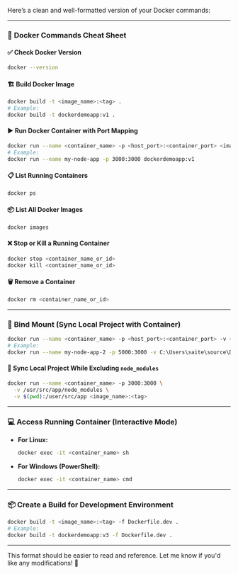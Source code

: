 Here’s a clean and well-formatted version of your Docker commands:

---

### 🚀 **Docker Commands Cheat Sheet**

#### ✅ **Check Docker Version**  
```bash
docker --version
```

#### 🏗️ **Build Docker Image**  
```bash
docker build -t <image_name>:<tag> .
# Example:
docker build -t dockerdemoapp:v1 .
```

#### ▶️ **Run Docker Container with Port Mapping**  
```bash
docker run --name <container_name> -p <host_port>:<container_port> <image_name>:<tag>
# Example:
docker run --name my-node-app -p 3000:3000 dockerdemoapp:v1
```

#### 📋 **List Running Containers**  
```bash
docker ps
```

#### 📦 **List All Docker Images**  
```bash
docker images
```

#### ❌ **Stop or Kill a Running Container**  
```bash
docker stop <container_name_or_id>
docker kill <container_name_or_id>
```

#### 🗑️ **Remove a Container**  
```bash
docker rm <container_name_or_id>
```

---

### 🔗 **Bind Mount (Sync Local Project with Container)**  
```bash
docker run --name <container_name> -p <host_port>:<container_port> -v <local_path>:<container_path> <image_name>:<tag>
# Example:
docker run --name my-node-app-2 -p 5000:3000 -v C:\Users\saite\source\Docker_Demo:/user/src/app dockerdemoapp:v2
```

#### 🚫 **Sync Local Project While Excluding `node_modules`**  
```bash
docker run --name <container_name> -p 3000:3000 \
  -v /usr/src/app/node_modules \
  -v $(pwd):/user/src/app <image_name>:<tag>
```

---

### 💻 **Access Running Container (Interactive Mode)**  
- **For Linux:**  
  ```bash
  docker exec -it <container_name> sh
  ```

- **For Windows (PowerShell):**  
  ```bash
  docker exec -it <container_name> cmd
  ```

---

### 📦 **Create a Build for Development Environment**  
```bash
docker build -t <image_name>:<tag> -f Dockerfile.dev .
# Example:
docker build -t dockerdemoapp:v3 -f Dockerfile.dev .
```

---

This format should be easier to read and reference. Let me know if you'd like any modifications! 🚀

